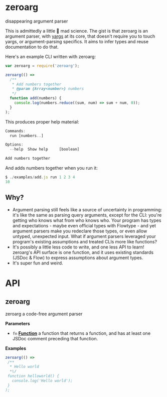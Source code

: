 # zeroarg

disappearing argument parser

This is admittedly a little :microscope: mad science. The gist is that zeroarg
is an argument parser, with [yargs](https://github.com/yargs/yargs) at its
core, that doesn't require you to touch yargs, or argument-parsing specifics.
It aims to infer types and reuse documentation to do that.

Here's an example CLI written with zeroarg:

```js
var zeroarg = require('zeroarg');

zeroarg(() =>
  /**
   * Add numbers together
   * @param {Array<number>} numbers
   */
  function add(numbers) {
    console.log(numbers.reduce((sum, num) => sum + num, 0));
  }
);
```

This produces proper help material:

```js
Commands:
  run [numbers..]

Options:
  --help  Show help     [boolean]

Add numbers together
```

And adds numbers together when you run it:

```js
$ ./examples/add.js run 1 2 3 4
10
```

## Why?

* Argument parsing still feels like a source of uncertainty in programming: it's like
  the same as parsing query arguments, except for the CLI: you're getting who knows what
  from who knows who. Your program has types and expectations - maybe even official types
  with Flowtype - and yet argument parsers make you redeclare those types, or even
  allow untyped, unexpected input. What if argument parsers leveraged your program's
  existing assumptions and treated CLIs more like functions?
* It's possibly a little less code to write, and one less API to learn! zeroarg's
  API surface is one function, and it uses existing standards (JSDoc & Flow)
  to express assumptions about argument types.
* It's super fun and weird.

# API

<!-- Generated by documentation.js. Update this documentation by updating the source code. -->

## zeroarg

zeroarg a code-free argument parser

**Parameters**

-   `fn` **[Function](https://developer.mozilla.org/en-US/docs/Web/JavaScript/Reference/Statements/function)** a function that returns a function, and has at least
    one JSDoc comment preceding that function.

**Examples**

```javascript
zeroarg(() =>
 /**
  * Hello world
  *\/
 function helloworld() {
   console.log('Hello world');
 }
);
```

